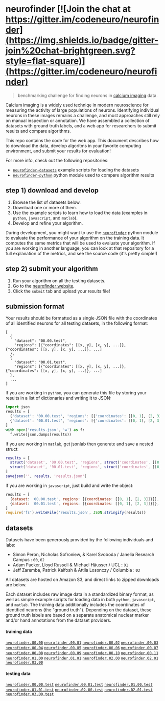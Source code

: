# neurofinder   [![Join the chat at https://gitter.im/codeneuro/neurofinder](https://img.shields.io/badge/gitter-join%20chat-brightgreen.svg?style=flat-square)](https://gitter.im/codeneuro/neurofinder)

> benchmarking challenge for finding neurons in [calcium imaging](https://en.wikipedia.org/wiki/Calcium_imaging) data. 

Calcium imaging is a widely used techniqe in modern neuroscience for measuring the activity of large populations of neurons. Identifying individual neurons in these images remains a challenge, and most approaches still rely on manual inspection or annotation. We have assembled a collection of datasets with ground truth labels, and a web app for researchers to submit results and compare algorithms.

This repo contains the code for the web app. This document describes how to download the data, develop algoritms in your favorite computing environment, and submit your results for evaluation! 

For more info, check out the following repositories:
- [`neurofinder-datasets`](https://github.com/codeneuro/neurofinder-datasets) example scripts for loading the datasets
- [`neurofinder-python`](https://github.com/codeneuro/neurofinder-python) python module used to compare algorithm results

## step 1) download and develop 
1. Browse the list of datasets below.
2. Download one or more of them.
3. Use the example scripts to learn how to load the data (examples in `python`, `javascript`, and `matlab`).
4. Develop and refine your algorithm.

During development, you might want to use the [`neurofinder`](https://github.com/codeneuro/neurofinder-python) python module to evaluate the performance of your algorithm on the training data. It computes the same metrics that will be used to evaluate your algorithm. If you are working in another language, you can look at that repository for a full explanation of the metrics, and see the source code (it's pretty simple!)

## step 2) submit your algorithm
1. Run your algorithm on all the testing datasets.
1. Go to the [neurofinder website](http://neurofinder.codeneuro.org).
2. Click the `submit` tab and upload your results file!

## submission format

Your results should be formatted as a single JSON file with the coordinates of all identified neurons for all testing datasets, in the following format:

```
[
  {
    "dataset": "00.00.test",
    "regions": [{"coordinates": [[x, y], [x, y], ...]}, {"coordinates": [[x, y], [x, y], ...]}, ...]
  },
  {
    "dataset": "00.01.test",
    "regions": [{"coordinates": [[x, y], [x, y], ...]}, {"coordinates": [[x, y], [x, y], ...]}, ...]
  },
  ...
]
```

If you are working in `python`, you can generate this file by storing your results in a list of dictionaries and writing it to JSON:

```python
import json
results = [
  {'dataset': '00.00.test', 'regions': [{'coordinates': [[0, 1], [2, 3]]}]},
  {'dataset': '00.01.test', 'regions': [{'coordinates': [[0, 1], [2, 3]]}]},
]
with open('results.json', 'w') as f:
  f.write(json.dumps(results))
```

If you are working in `matlab`, get [jsonlab](http://www.mathworks.com/matlabcentral/fileexchange/33381-jsonlab--a-toolbox-to-encode-decode-json-files-in-matlab-octave) then generate and save a nested struct:

```matlab
results = [
  struct('dataset', '00.00.test', 'regions', struct('coordinates', [[0, 1]; [2, 3]])),
  struct('dataset', '00.01.test', 'regions', struct('coordinates', [[0, 1]; [2, 3]]))
]
savejson('', results, 'results.json')
```

If you are working in `javascript`, just build and write the object:

```javascript
results = [
  {dataset: '00.00.test', regions: [{coordinates: [[0, 1], [2, 3]]}]},
  {dataset: '00.01.test', regions: [{coordinates: [[0, 1], [2, 3]]}]},
]
require('fs').writeFile('results.json', JSON.stringify(results))
```

## datasets

Datasets have been generously provided by the following individuals and labs:
- Simon Peron, Nicholas Sofroniew, & Karel Svoboda / Janelia Research Campus : `00`, `02`
- Adam Packer, Lloyd Russell & Michael H&auml;usser / UCL : `01`
- Jeff Zaremba, Patrick Kaifosh & Attila Losonczy / Columbia : `03`

All datasets are hosted on Amazon S3, and direct links to zipped downloads are below.

Each dataset includes raw image data in a standardized binary format, as well as simple example scripts for loading data in both `python`, `javascript`, and `matlab`. The training data additionally includes the coordinates of identified neurons (the "ground truth"). Depending on the dataset, these ground truth labels are based on a separate anatomical nuclear marker and/or hand annotations from the dataset providers.

#### training data

[`neurofinder.00.00`](https://s3.amazonaws.com/neuro.datasets/challenges/neurofinder/neurofinder.00.00.zip) 
[`neurofinder.00.01`](https://s3.amazonaws.com/neuro.datasets/challenges/neurofinder/neurofinder.00.01.zip)
[`neurofinder.00.02`](https://s3.amazonaws.com/neuro.datasets/challenges/neurofinder/neurofinder.00.02.zip)
[`neurofinder.00.03`](https://s3.amazonaws.com/neuro.datasets/challenges/neurofinder/neurofinder.00.03.zip)
[`neurofinder.00.04`](https://s3.amazonaws.com/neuro.datasets/challenges/neurofinder/neurofinder.00.04.zip)
[`neurofinder.00.05`](https://s3.amazonaws.com/neuro.datasets/challenges/neurofinder/neurofinder.00.05.zip)
[`neurofinder.00.06`](https://s3.amazonaws.com/neuro.datasets/challenges/neurofinder/neurofinder.00.06.zip)
[`neurofinder.00.07`](https://s3.amazonaws.com/neuro.datasets/challenges/neurofinder/neurofinder.00.07.zip)
[`neurofinder.00.08`](https://s3.amazonaws.com/neuro.datasets/challenges/neurofinder/neurofinder.00.08.zip)
[`neurofinder.00.09`](https://s3.amazonaws.com/neuro.datasets/challenges/neurofinder/neurofinder.00.09.zip)
[`neurofinder.00.10`](https://s3.amazonaws.com/neuro.datasets/challenges/neurofinder/neurofinder.00.10.zip)
[`neurofinder.00.11`](https://s3.amazonaws.com/neuro.datasets/challenges/neurofinder/neurofinder.00.11.zip)
[`neurofinder.01.00`](https://s3.amazonaws.com/neuro.datasets/challenges/neurofinder/neurofinder.01.00.zip)
[`neurofinder.01.01`](https://s3.amazonaws.com/neuro.datasets/challenges/neurofinder/neurofinder.01.01.zip)
[`neurofinder.02.00`](https://s3.amazonaws.com/neuro.datasets/challenges/neurofinder/neurofinder.02.00.zip)
[`neurofinder.02.01`](https://s3.amazonaws.com/neuro.datasets/challenges/neurofinder/neurofinder.02.01.zip)
[`neurofinder.03.00`](https://s3.amazonaws.com/neuro.datasets/challenges/neurofinder/neurofinder.03.00.zip)

#### testing data

[`neurofinder.00.00.test`](https://s3.amazonaws.com/neuro.datasets/challenges/neurofinder/neurofinder.00.00.test.zip) 
[`neurofinder.00.01.test`](https://s3.amazonaws.com/neuro.datasets/challenges/neurofinder/neurofinder.00.01.test.zip)
[`neurofinder.01.00.test`](https://s3.amazonaws.com/neuro.datasets/challenges/neurofinder/neurofinder.01.00.test.zip) 
[`neurofinder.01.01.test`](https://s3.amazonaws.com/neuro.datasets/challenges/neurofinder/neurofinder.01.01.test.zip)
[`neurofinder.02.00.test`](https://s3.amazonaws.com/neuro.datasets/challenges/neurofinder/neurofinder.02.00.test.zip) 
[`neurofinder.02.01.test`](https://s3.amazonaws.com/neuro.datasets/challenges/neurofinder/neurofinder.02.01.test.zip)
[`neurofinder.03.00.test`](https://s3.amazonaws.com/neuro.datasets/challenges/neurofinder/neurofinder.03.00.test.zip) 

